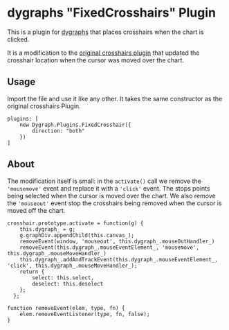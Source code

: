 # dygraphs "FixedCrosshairs" Plugin

This is a plugin for [dygraphs](http://dygraphs.com/) that places crosshairs when the chart is clicked.

It is a modification to the [original crosshairs plugin](https://github.com/danvk/dygraphs/blob/master/src/extras/crosshair.js) that updated the crosshair location when the cursor was moved over the chart.

## Usage

Import the file and use it like any other. It takes the same constructor as the original crosshairs Plugin.

```
plugins: [
    new Dygraph.Plugins.FixedCrosshair({
        direction: "both"
    })
]
```

## About

The modification itself is small: in the `activate()` call we remove the `'mousemove'` event and replace it with a `'click'` event. The stops points being selected when the cursor is moved over the chart. We also remove the ```'mouseout'``` event stop the crosshairs being removed when the cursor is moved off the chart.

```
crosshair.prototype.activate = function(g) {
    this.dygraph_ = g;
    g.graphDiv.appendChild(this.canvas_);
    removeEvent(window, 'mouseout', this.dygraph_.mouseOutHandler_)
    removeEvent(this.dygraph_.mouseEventElement_, 'mousemove', this.dygraph_.mouseMoveHandler_)
    this.dygraph_.addAndTrackEvent(this.dygraph_.mouseEventElement_, 'click', this.dygraph_.mouseMoveHandler_);
    return {
        select: this.select,
        deselect: this.deselect
    };
  };

function removeEvent(elem, type, fn) {
    elem.removeEventListener(type, fn, false);
}
```
